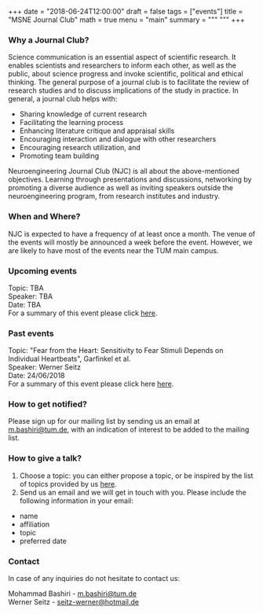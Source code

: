 +++
date = "2018-06-24T12:00:00"
draft = false
tags = ["events"]
title = "MSNE Journal Club"
math = true
menu = "main"
summary = """
"""
+++

### Why a Journal Club?

Science communication is an essential aspect of scientific research. It enables scientists and  researchers to inform 
each other, as well as the public, about science progress and invoke scientific, political and ethical thinking. 
The general purpose of a journal club is to facilitate the review of research studies and to discuss implications of 
the study in practice. In general, a journal club helps with:

- Sharing knowledge of current research
- Facilitating the learning process
- Enhancing literature critique and appraisal skills
- Encouraging interaction and dialogue with other researchers
- Encouraging research utilization, and
- Promoting team building

Neuroengineering Journal Club (NJC) is all about the above-mentioned objectives. Learning through presentations and discussions, 
networking by promoting a diverse audience as well as inviting speakers outside the neuroengineering program, 
from research institutes and industry.

### When and Where?

NJC is expected to have a frequency of at least once a month. The venue of the events will mostly be announced a week before the 
event. However, we are likely to have most of the events near the TUM main campus.

### Upcoming events

Topic: TBA<br>
Speaker: TBA<br>
Date: TBA<br>
For a summary of this event please click [here](link).

### Past events

Topic: "Fear from the Heart: Sensitivity to Fear Stimuli Depends on Individual Heartbeats", Garfinkel et al.<br>
Speaker: Werner Seitz <br>
Date: 24/06/2018 <br>
For a summary of this event please click here [here](link).

### How to get notified?

Please sign up for our mailing list by sending us an email at m.bashiri@tum.de, with an indication of interest to 
be added to the mailing list.

### How to give a talk?

1. Choose a topic: you can either propose a topic, or be inspired by the list of topics provided by us [here](link).
2. Send us an email and we will get in touch with you. Please include the following information in your email:
- name
- affiliation
- topic
- preferred date


### Contact

In case of any inquiries do not hesitate to contact us: <br>

Mohammad Bashiri - m.bashiri@tum.de <br>
Werner Seitz - seitz-werner@hotmail.de
